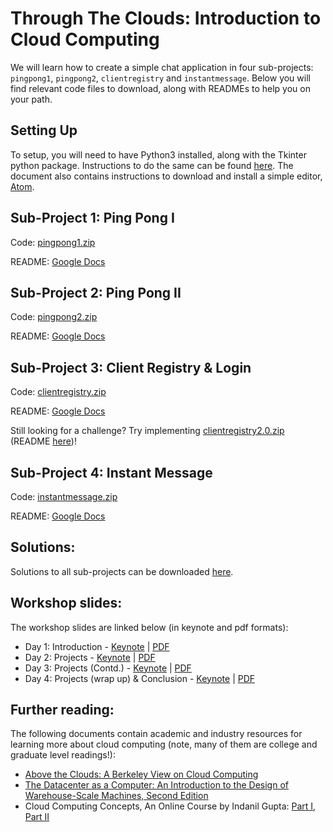 # Through The Clouds: Introduction to Cloud Computing


We will learn how to create a simple chat application in four sub-projects: `pingpong1`, `pingpong2`, `clientregistry` and `instantmessage`. Below you will find relevant code files to download, along with READMEs to help you on your path.

## Setting Up

To setup, you will need to have Python3 installed, along with the Tkinter python package. Instructions to do the same can be found [here](https://docs.google.com/document/d/1EYahBVYY3M8gNL7gEndLgW-JRANZcqRo5gKVnC7Y3Zk/edit?usp=sharing). The document also contains instructions to download and install a simple editor, [Atom](https://atom.io/).

## Sub-Project 1: Ping Pong I

Code: [pingpong1.zip](assets/pingpong1.zip)

README: [Google Docs](https://docs.google.com/document/d/19PYohJ5M1r4s86odjwIF1rXY4jewxl5ueCuYyBR3Wpg/edit?usp=sharing)

## Sub-Project 2: Ping Pong II

Code: [pingpong2.zip](assets/pingpong2.zip)

README: [Google Docs](https://docs.google.com/document/d/1G-I_GQldtJy40dqtlSODJeMQQoRFjsx2llLz077UOPQ/edit?usp=sharing)

## Sub-Project 3: Client Registry & Login

Code: [clientregistry.zip](assets/clientregistry.zip)

README: [Google Docs](https://docs.google.com/document/d/1Nw9RWUsmNWJRJNYHotZYEa3PxFL6WrAj7QERIpn_j48/edit?usp=sharing)

Still looking for a challenge? Try implementing [clientregistry2.0.zip](assets/clientregistry_2.0.zip) (README [here](https://docs.google.com/document/d/1ujhdJVDxEC-HbJKKfjr2QuXZWx3dxxbbF09ps0X-Osg/edit#heading=h.tphjratfjhy5))!

## Sub-Project 4: Instant Message

Code: [instantmessage.zip](assets/instantmessage.zip)

README: [Google Docs](https://docs.google.com/document/d/1E67ts_sClYy5DEQPxzEVVztRYIeRqtt89QJwZCGoo8M/edit?usp=sharing)

## Solutions:

Solutions to all sub-projects can be downloaded [here](https://github.com/YPS-ThroughTheClouds/YChat/archive/refs/heads/summer-21-solution.zip).

## Workshop slides:

The workshop slides are linked below (in keynote and pdf formats):

* Day 1: Introduction - [Keynote](slides/day1-intro.key) | [PDF](slides/day1-intro.pdf)
* Day 2: Projects - [Keynote](slides/day2-project.key) | [PDF](slides/day2-project.pdf)
* Day 3: Projects (Contd.) - [Keynote](slides/day3-project.key) | [PDF](slides/day3-project.pdf)
* Day 4: Projects (wrap up) & Conclusion - [Keynote](slides/day4-project-wrapup.key) | [PDF](slides/day4-project-wrapup.pdf)

## Further reading:

The following documents contain academic and industry resources for learning more about cloud computing (note, many of them are college and graduate level readings!):

* [Above the Clouds: A Berkeley View on Cloud Computing](https://www2.eecs.berkeley.edu/Pubs/TechRpts/2009/EECS-2009-28.pdf)
* [The Datacenter as a Computer: An Introduction to the Design of Warehouse-Scale Machines, Second Edition](https://research.google/pubs/pub41606/)
* Cloud Computing Concepts, An Online Course by Indanil Gupta: [Part I](https://www.coursera.org/learn/cloud-computing), [Part II](https://www.coursera.org/learn/cloud-computing-2)
